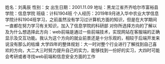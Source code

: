 姓名：刘禹辰
性别：女
出生日期：2001.11.09
地址：黑龙江省齐齐哈尔市富裕县
学院：信息学院
班级：计科1904班
个人经历：2019年9月进入华中农业大学信息学院计科1904班学习，之前虽然没有学习过计算机方面的知识，但是在大学期间一直都在努力学习有关知识，加入了信息学院的科研部
对你所选择方向的了解以及为什么想选择此方向：web前端是通过一些前端技术，实现网站在客服端的正确显示及交互功能。我认为这个方向的就业前景还是十分乐观的，相较于后端开发来说没有那么的枯燥
大学四年的整体规划：大一时对整个行业进行了解找到自己喜欢的方向，大二大三时努力提升自己的实力，能够找到一份好的实习，大四时可能会考研或者寻找web前端和信息安全方面的工作
